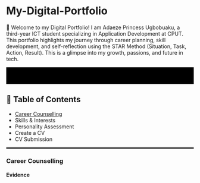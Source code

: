 # My-Digital-Portfolio
👋 Welcome to my Digital Portfolio!
I am Adaeze Princess Ugbobuaku, a third-year ICT student specializing in Application Development at CPUT. This portfolio highlights my journey through career planning, skill development, and self-reflection using the STAR Method (Situation, Task, Action, Result). This is a glimpse into my growth, passions, and future in tech. 

<hr style="height:45px; background-color:black; border:none;">

## 📑 Table of Contents
- [Career Counselling](#career-counselling)
- Skills & Interests
- Personality Assessment
- Create a CV
- CV Submission

<hr style="height:3px; background-color:black; border:none;">

### Career Counselling

#### Evidence


